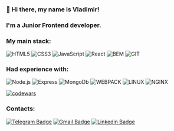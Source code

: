 ### 👋 Hi there, my name is Vladimir!
### I'm a Junior Frontend developer.
### My main stack: 
![HTML5](https://img.shields.io/badge/-HTML5-141130?style=flat-square&logo=HTML5)
![CSS3](https://img.shields.io/badge/-CSS3-141130?style=flat-square&logo=CSS3&logoColor=009900)
![JavaScript](https://img.shields.io/badge/-JavaScript-141130?style=flat-square&logo=JavaScript)
![React](https://img.shields.io/badge/-React-141130?style=flat-square&logo=React)
![BEM](https://img.shields.io/badge/-BEM-141130?style=flat-square&logo=BEM)
![GIT](https://img.shields.io/badge/-git-141130?style=flat-square&logo=git)
### Had experience with:
![Node.js](https://img.shields.io/badge/-Node.js-141130?style=flat-square&logo=Node.js)
![Express](https://img.shields.io/badge/-Express-141130?style=flat-square&logo=Express)
![MongoDb](https://img.shields.io/badge/-MongoDB-141130?style=flat-square&logo=MongoDb)
![WEBPACK](https://img.shields.io/badge/-WebPack-141130?style=flat-square&logo=WEBPACK)
![LINUX](https://img.shields.io/badge/-Linux-141130?style=flat-square&logo=Linux&logoColor=ffffff)
![NGINX](https://img.shields.io/badge/-nginx-141130?style=flat-square&logo=NGINX&logoColor=009900)

[![codewars](https://www.codewars.com/users/vovitolog/badges/large)](https://www.codewars.com/users/vovitolog) 
### Contacts:
[![Telegram Badge](https://img.shields.io/badge/@vovitolog-telegram?style=flat&color=2AA7DA&logoColor=white&logo=telegram)](https://t.me/vovitolog "Contact on Telegram")
[![Gmail Badge](https://img.shields.io/badge/vovitolog@gmail.com-email?style=flat&color=C5211E&logoColor=white&logo=gmail)](mailto:vovitolog@gmail.com "Email me")
[![Linkedin Badge](https://img.shields.io/badge/%40vladimir-linkedin?style=flat&color=0077b5&logoColor=white&logo=linkedin)](https://www.linkedin.com/in/vladimir-rodionov-23a58b89/ "Connect on LinkedIn")
<!---
vovitolog/vovitolog is a ✨ special ✨ repository because its `README.md` (this file) appears on your GitHub profile.
You can click the Preview link to take a look at your changes.
--->
